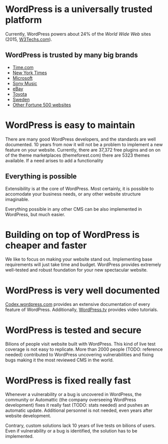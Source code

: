 # WordPress is a universally trusted platform

Currently, WordPress powers about 24% of the *World Wide Web* sites (2015, [W3Techs.com](http://w3techs.com/technologies/details/cm-wordpress/all/all)).

## WordPress is trusted by many big brands
* [Time.com](https://wordpress.org/showcase/time-com/)
* [New York Times](https://wordpress.org/showcase/ny-times-blogs/)
* [Microsoft](https://wordpress.org/showcase/microsoft-news-center/)
* [Sony Music](https://wordpress.org/showcase/sony-music/)
* [eBay](https://wordpress.org/showcase/ebay-ink/)
* [Toyota](https://wordpress.org/showcase/toyota-motors-brasil/)
* [Sweden](https://wordpress.org/showcase/swedens-official-site/)
* [Other Fortune 500 websites](https://wordpress.org/showcase/tag/fortune-500/)


# WordPress is easy to maintain
There are many good WordPress developers, and the standards are well documented. 10 years from now it will not be a problem to implement a new feature on your website. 
Currently, there are 37,372 free plugins and on on of the theme marketplaces (themeforest.com) there are 5323 themes available.
If a need arises to add a functionality

## Everything is possible
Extensibility is at the core of WordPress. 
Most certainly, it is possible to accomodate your business needs, or any other website structure imaginable.

Everything possible in any other CMS can be also implemented in WordPress, but much easier.

# Building on top of WordPress is cheaper and faster

We like to focus on making your website stand out. Implementing base requirements will just take time and budget. WordPress provides extremely well-tested and robust foundation for your new spectacular website.

# WordPress is very well documented
[Codex.wordpress.com](http://codex.wordpress.com) provides an extensive documentation of every feature of WordPress. Additionally, [WordPress.tv](http://wordpress.tv/) provides video tutorials.

# WordPress is tested and secure
Bilions of people visit website built with WordPress. This kind of live test coverage is not easy to replicate.
More than 2000 people (TODO: reference needed) contributed to WordPress uncovering vulnerabilities and fixing bugs making it the most reviewed CMS in the world.

# WordPress is fixed really fast
Whenever a vulnerability or a bug is uncovered in WordPress, the community or Automattic (the company overseeing WordPress development) fixes it really fast (TODO: stats needed) and pushes an automatic update. Additional personnel is not needed, even years after website development.

Contrary, custom solutions lack 10 years of live tests on bilions of users. Even if vulnerability or a bug is identified, the solution has to be implemented.
